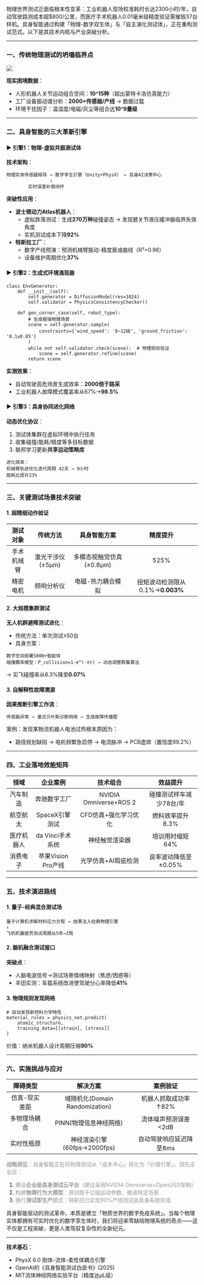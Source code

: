 <font style="color:rgba(0, 0, 0, 0.9);background-color:rgb(252, 252, 252);">物理世界测试正面临根本性变革：工业机器人现场校准耗时长达2300小时/年，自动驾驶路测成本超$800/公里，而医疗手术机器人0.01毫米级精度验证需摧毁37台样机。具身智能通过构建「物理-数字双生体」与「自主演化测试体」，正在重构测试范式。以下是其技术内核与产业突破分析。</font>

---

### <font style="color:rgba(0, 0, 0, 0.9);background-color:rgb(252, 252, 252);">一、传统物理测试的坍塌临界点</font>
![](https://cdn.nlark.com/yuque/0/2025/png/538409/1752041457433-3cd87f87-0745-4f70-aa99-c400b81942a4.png)

**<font style="color:rgba(0, 0, 0, 0.9);background-color:rgb(252, 252, 252);">现实困境数据</font>**<font style="color:rgba(0, 0, 0, 0.9);background-color:rgb(252, 252, 252);">：</font>

+ <font style="color:rgba(0, 0, 0, 0.9);background-color:rgb(252, 252, 252);">人形机器人关节运动组合空间：</font>**<font style="color:rgba(0, 0, 0, 0.9);background-color:rgb(252, 252, 252);">10^15种</font>**<font style="color:rgba(0, 0, 0, 0.9);background-color:rgb(252, 252, 252);">（超出蒙特卡洛仿真能力）</font>
+ <font style="color:rgba(0, 0, 0, 0.9);background-color:rgb(252, 252, 252);">工厂设备振动谱分析：</font>**<font style="color:rgba(0, 0, 0, 0.9);background-color:rgb(252, 252, 252);">2000+传感器/产线</font>**<font style="color:rgba(0, 0, 0, 0.9);background-color:rgb(252, 252, 252);"> → 数据过载</font>
+ <font style="color:rgba(0, 0, 0, 0.9);background-color:rgb(252, 252, 252);">环境干扰因子：温湿度/电磁/灰尘等组合达</font>**<font style="color:rgba(0, 0, 0, 0.9);background-color:rgb(252, 252, 252);">10^9量级</font>**

---

### <font style="color:rgba(0, 0, 0, 0.9);background-color:rgb(252, 252, 252);">二、具身智能的三大革新引擎</font>
#### <font style="color:rgba(0, 0, 0, 0.9);background-color:rgb(252, 252, 252);">▶</font><font style="color:rgba(0, 0, 0, 0.9);background-color:rgb(252, 252, 252);"> 引擎1：物理-虚拟共振测试体</font>
**<font style="color:rgba(0, 0, 0, 0.9);background-color:rgb(252, 252, 252);">技术架构</font>**<font style="color:rgba(0, 0, 0, 0.9);background-color:rgb(252, 252, 252);">：</font>

```plain
物理实体传感器矩阵 → 数字孪生引擎（Unity+PhysX） ← 具身AI决策中心  
                ↓  
        实时误差补偿闭环
```

**<font style="color:rgba(0, 0, 0, 0.9);background-color:rgb(252, 252, 252);">突破性应用</font>**<font style="color:rgba(0, 0, 0, 0.9);background-color:rgb(252, 252, 252);">：</font>

+ **<font style="color:rgba(0, 0, 0, 0.9);background-color:rgb(252, 252, 252);">波士顿动力Atlas机器人</font>**<font style="color:rgba(0, 0, 0, 0.9);background-color:rgb(252, 252, 252);">：</font>
    - <font style="color:rgba(0, 0, 0, 0.9);background-color:rgb(252, 252, 252);">虚拟跌落测试：生成</font>**<font style="color:rgba(0, 0, 0, 0.9);background-color:rgb(252, 252, 252);">270万种</font>**<font style="color:rgba(0, 0, 0, 0.9);background-color:rgb(252, 252, 252);">碰撞姿态 → 发现膝关节液压缓冲器临界失效角度</font>
    - <font style="color:rgba(0, 0, 0, 0.9);background-color:rgb(252, 252, 252);">实机测试成本下降</font>**<font style="color:rgba(0, 0, 0, 0.9);background-color:rgb(252, 252, 252);">92%</font>**
+ **<font style="color:rgba(0, 0, 0, 0.9);background-color:rgb(252, 252, 252);">特斯拉工厂</font>**<font style="color:rgba(0, 0, 0, 0.9);background-color:rgb(252, 252, 252);">：</font>
    - <font style="color:rgba(0, 0, 0, 0.9);background-color:rgb(252, 252, 252);">数字产线预演：预测机械臂振动-精度衰减曲线（R²=0.98）</font>
    - <font style="color:rgba(0, 0, 0, 0.9);background-color:rgb(252, 252, 252);">设备维护周期优化</font>**<font style="color:rgba(0, 0, 0, 0.9);background-color:rgb(252, 252, 252);">37%</font>**

#### <font style="color:rgba(0, 0, 0, 0.9);background-color:rgb(252, 252, 252);">▶</font><font style="color:rgba(0, 0, 0, 0.9);background-color:rgb(252, 252, 252);"> 引擎2：生成式环境涌现器</font>
```plain
class EnvGenerator:  
    def __init__(self):  
        self.generator = DiffusionModel(res=1024)  
        self.validator = PhysicsConsistencyChecker()  

    def gen_corner_case(self, robot_type):  
        # 生成极端物理场景  
        scene = self.generator.sample(  
            constraints={'wind_speed': '8~12级', 'ground_friction': '0.1±0.05'}  
        )  
        while not self.validator.check(scene):  # 物理规则验证  
            scene = self.generator.refine(scene)  
        return scene
```

**<font style="color:rgba(0, 0, 0, 0.9);background-color:rgb(252, 252, 252);">实测效果</font>**<font style="color:rgba(0, 0, 0, 0.9);background-color:rgb(252, 252, 252);">：</font>

+ <font style="color:rgba(0, 0, 0, 0.9);background-color:rgb(252, 252, 252);">自动驾驶高危场景生成效率：</font>**<font style="color:rgba(0, 0, 0, 0.9);background-color:rgb(252, 252, 252);">2000倍于路采</font>**
+ <font style="color:rgba(0, 0, 0, 0.9);background-color:rgb(252, 252, 252);">工业机器人故障模式覆盖率从67%→</font>**<font style="color:rgba(0, 0, 0, 0.9);background-color:rgb(252, 252, 252);">98.5%</font>**

#### <font style="color:rgba(0, 0, 0, 0.9);background-color:rgb(252, 252, 252);">▶</font><font style="color:rgba(0, 0, 0, 0.9);background-color:rgb(252, 252, 252);"> 引擎3：具身协同进化网络</font>
**<font style="color:rgba(0, 0, 0, 0.9);background-color:rgb(252, 252, 252);">动态优化协议</font>**<font style="color:rgba(0, 0, 0, 0.9);background-color:rgb(252, 252, 252);">：</font>

1. <font style="color:rgba(0, 0, 0, 0.9);background-color:rgb(252, 252, 252);">测试体集群在虚拟环境中执行任务</font>
2. <font style="color:rgba(0, 0, 0, 0.9);background-color:rgb(252, 252, 252);">收集碰撞/能耗/精度等多目标数据</font>
3. <font style="color:rgba(0, 0, 0, 0.9);background-color:rgb(252, 252, 252);">联邦学习更新</font>**<font style="color:rgba(0, 0, 0, 0.9);background-color:rgb(252, 252, 252);">共享运动策略库</font>**

```plain
进化效率：  
机械臂轨迹优化迭代周期 42天 → 9小时  
能耗比提升23%
```

---

### <font style="color:rgba(0, 0, 0, 0.9);background-color:rgb(252, 252, 252);">三、关键测试场景技术突破</font>
#### <font style="color:rgba(0, 0, 0, 0.9);background-color:rgb(252, 252, 252);">1. 超精细动作验证</font>
| <font style="color:rgba(0, 0, 0, 0.9);background-color:rgb(252, 252, 252);">测试对象</font> | <font style="color:rgba(0, 0, 0, 0.9);background-color:rgb(252, 252, 252);">传统方法</font> | <font style="color:rgba(0, 0, 0, 0.9);background-color:rgb(252, 252, 252);">具身智能方案</font> | <font style="color:rgba(0, 0, 0, 0.9);background-color:rgb(252, 252, 252);">精度提升</font> |
| :---: | :---: | :---: | :---: |
| <font style="color:rgba(0, 0, 0, 0.9);background-color:rgb(252, 252, 252);">手术机械臂</font> | <font style="color:rgba(0, 0, 0, 0.9);background-color:rgb(252, 252, 252);">激光干涉仪(±5μm)</font> | <font style="color:rgba(0, 0, 0, 0.9);background-color:rgb(252, 252, 252);">多模态视触觉仿真(±0.8μm)</font> | <font style="color:rgba(0, 0, 0, 0.9);background-color:rgb(252, 252, 252);">525%</font> |
| <font style="color:rgba(0, 0, 0, 0.9);background-color:rgb(252, 252, 252);">精密电机</font> | <font style="color:rgba(0, 0, 0, 0.9);background-color:rgb(252, 252, 252);">频响分析仪</font> | <font style="color:rgba(0, 0, 0, 0.9);background-color:rgb(252, 252, 252);">电磁-热力耦合模拟</font> | <font style="color:rgba(0, 0, 0, 0.9);background-color:rgb(252, 252, 252);">扭矩波动检测限从0.1%→</font>**<font style="color:rgba(0, 0, 0, 0.9);background-color:rgb(252, 252, 252);">0.003%</font>** |


#### <font style="color:rgba(0, 0, 0, 0.9);background-color:rgb(252, 252, 252);">2. 大规模集群测试</font>
**<font style="color:rgba(0, 0, 0, 0.9);background-color:rgb(252, 252, 252);">无人机群避障测试进化</font>**<font style="color:rgba(0, 0, 0, 0.9);background-color:rgb(252, 252, 252);">：</font>

+ <font style="color:rgba(0, 0, 0, 0.9);background-color:rgb(252, 252, 252);">传统方法：单次测试≤50台</font>
+ <font style="color:rgba(0, 0, 0, 0.9);background-color:rgb(252, 252, 252);">具身方案：</font>

```plain
数字空间部署5000+智能体  
碰撞概率模型：P_collision=1-e^(-λt) → 动态调整群集算法
```

<font style="color:rgba(0, 0, 0, 0.9);background-color:rgb(252, 252, 252);">→ 实飞碰撞率从6.3%降至</font>**<font style="color:rgba(0, 0, 0, 0.9);background-color:rgb(252, 252, 252);">0.07%</font>**

#### <font style="color:rgba(0, 0, 0, 0.9);background-color:rgb(252, 252, 252);">3. 自解释性故障溯源</font>
**<font style="color:rgba(0, 0, 0, 0.9);background-color:rgb(252, 252, 252);">因果推断引擎工作流</font>**<font style="color:rgba(0, 0, 0, 0.9);background-color:rgb(252, 252, 252);">：</font>

```plain
传感器异常 → 激活贝叶斯诊断网络 → 生成故障传播图
```

<font style="color:rgba(0, 0, 0, 0.9);background-color:rgb(252, 252, 252);">案例：发现某物流机器人电池过热根本原因为：</font>

+ <font style="color:rgba(0, 0, 0, 0.9);background-color:rgb(252, 252, 252);">路径规划缺陷 → 电机频繁急启停 → 电流脉冲 → PCB虚焊（置信度99.2%）</font>

---

### <font style="color:rgba(0, 0, 0, 0.9);background-color:rgb(252, 252, 252);">四、工业落地效能矩阵</font>
| <font style="color:rgba(0, 0, 0, 0.9);background-color:rgb(252, 252, 252);">领域</font> | <font style="color:rgba(0, 0, 0, 0.9);background-color:rgb(252, 252, 252);">企业案例</font> | <font style="color:rgba(0, 0, 0, 0.9);background-color:rgb(252, 252, 252);">技术组合</font> | <font style="color:rgba(0, 0, 0, 0.9);background-color:rgb(252, 252, 252);">效益提升</font> |
| :---: | :---: | :---: | :---: |
| <font style="color:rgba(0, 0, 0, 0.9);background-color:rgb(252, 252, 252);">汽车制造</font> | <font style="color:rgba(0, 0, 0, 0.9);background-color:rgb(252, 252, 252);">奔驰数字工厂</font> | <font style="color:rgba(0, 0, 0, 0.9);background-color:rgb(252, 252, 252);">NVIDIA Omniverse+ROS 2</font> | <font style="color:rgba(0, 0, 0, 0.9);background-color:rgb(252, 252, 252);">碰撞测试样车减少78台/年</font> |
| <font style="color:rgba(0, 0, 0, 0.9);background-color:rgb(252, 252, 252);">航空航太</font> | <font style="color:rgba(0, 0, 0, 0.9);background-color:rgb(252, 252, 252);">SpaceX引擎测试</font> | <font style="color:rgba(0, 0, 0, 0.9);background-color:rgb(252, 252, 252);">CFD仿真+强化学习优化</font> | <font style="color:rgba(0, 0, 0, 0.9);background-color:rgb(252, 252, 252);">燃料效率提升8.3%</font> |
| <font style="color:rgba(0, 0, 0, 0.9);background-color:rgb(252, 252, 252);">医疗机器人</font> | <font style="color:rgba(0, 0, 0, 0.9);background-color:rgb(252, 252, 252);">da Vinci手术系统</font> | <font style="color:rgba(0, 0, 0, 0.9);background-color:rgb(252, 252, 252);">神经触觉渲染器</font> | <font style="color:rgba(0, 0, 0, 0.9);background-color:rgb(252, 252, 252);">培训用时缩短64%</font> |
| <font style="color:rgba(0, 0, 0, 0.9);background-color:rgb(252, 252, 252);">消费电子</font> | <font style="color:rgba(0, 0, 0, 0.9);background-color:rgb(252, 252, 252);">苹果Vision Pro产线</font> | <font style="color:rgba(0, 0, 0, 0.9);background-color:rgb(252, 252, 252);">光学仿真+AI瑕疵检测</font> | <font style="color:rgba(0, 0, 0, 0.9);background-color:rgb(252, 252, 252);">良率波动降低至±0.05%</font> |


---

### <font style="color:rgba(0, 0, 0, 0.9);background-color:rgb(252, 252, 252);">五、技术演进路线</font>
#### <font style="color:rgba(0, 0, 0, 0.9);background-color:rgb(252, 252, 252);">1. 量子-经典混合测试场</font>
```plain
量子计算机求解材料应力方程 → 结果注入经典物理引擎  
↓  
飞机机翼疲劳测试周期从5年→3周
```

#### <font style="color:rgba(0, 0, 0, 0.9);background-color:rgb(252, 252, 252);">2. 脑机融合测试接口</font>
**<font style="color:rgba(0, 0, 0, 0.9);background-color:rgb(252, 252, 252);">突破点</font>**<font style="color:rgba(0, 0, 0, 0.9);background-color:rgb(252, 252, 252);">：</font>

+ <font style="color:rgba(0, 0, 0, 0.9);background-color:rgb(252, 252, 252);">人脑电波信号→测试场景情绪映射（焦虑/困惑等）</font>
+ <font style="color:rgba(0, 0, 0, 0.9);background-color:rgb(252, 252, 252);">丰田实测：车载系统改进使驾驶分心率降低</font>**<font style="color:rgba(0, 0, 0, 0.9);background-color:rgb(252, 252, 252);">41%</font>**

#### <font style="color:rgba(0, 0, 0, 0.9);background-color:rgb(252, 252, 252);">3. 物理规则发现网络</font>
```plain
# 自动发现新材料力学特性  
material_rules = physics_net.predict(  
    atomic_structure,   
    training_data=[[strain], [stress]]  
)
```

<font style="color:rgba(0, 0, 0, 0.9);background-color:rgb(252, 252, 252);">价值：纳米机器人设计周期压缩</font>**<font style="color:rgba(0, 0, 0, 0.9);background-color:rgb(252, 252, 252);">90%</font>**

---

### <font style="color:rgba(0, 0, 0, 0.9);background-color:rgb(252, 252, 252);">六、实施挑战与应对</font>
| <font style="color:rgba(0, 0, 0, 0.9);background-color:rgb(252, 252, 252);">障碍类型</font> | <font style="color:rgba(0, 0, 0, 0.9);background-color:rgb(252, 252, 252);">解决方案</font> | <font style="color:rgba(0, 0, 0, 0.9);background-color:rgb(252, 252, 252);">案例验证</font> |
| :---: | :---: | :---: |
| <font style="color:rgba(0, 0, 0, 0.9);background-color:rgb(252, 252, 252);">仿真-现实差距</font> | <font style="color:rgba(0, 0, 0, 0.9);background-color:rgb(252, 252, 252);">域随机化(Domain Randomization)</font> | <font style="color:rgba(0, 0, 0, 0.9);background-color:rgb(252, 252, 252);">机器人抓取成功率↑82%</font> |
| <font style="color:rgba(0, 0, 0, 0.9);background-color:rgb(252, 252, 252);">多物理场耦合</font> | <font style="color:rgba(0, 0, 0, 0.9);background-color:rgb(252, 252, 252);">PINN(物理信息神经网络)</font> | <font style="color:rgba(0, 0, 0, 0.9);background-color:rgb(252, 252, 252);">流体噪声预测误差<2dB</font> |
| <font style="color:rgba(0, 0, 0, 0.9);background-color:rgb(252, 252, 252);">实时性瓶颈</font> | <font style="color:rgba(0, 0, 0, 0.9);background-color:rgb(252, 252, 252);">神经渲染引擎(60fps→2000fps)</font> | <font style="color:rgba(0, 0, 0, 0.9);background-color:rgb(252, 252, 252);">自动驾驶响应延迟降至8ms</font> |


**<font style="color:rgba(0, 0, 0, 0.4);background-color:rgb(252, 252, 252);">战略洞见</font>**<font style="color:rgba(0, 0, 0, 0.4);background-color:rgb(252, 252, 252);">：具身智能正在将物理测试从「成本中心」转化为「价值引擎」。领先企业应：</font>

1. <font style="color:rgba(0, 0, 0, 0.4);background-color:rgb(252, 252, 252);">建设</font>**<font style="color:rgba(0, 0, 0, 0.4);background-color:rgb(252, 252, 252);">企业级具身测试云平台</font>**<font style="color:rgba(0, 0, 0, 0.4);background-color:rgb(252, 252, 252);">（建议采用NVIDIA Omniverse+OpenUSD架构）</font>
2. <font style="color:rgba(0, 0, 0, 0.4);background-color:rgb(252, 252, 252);">构建</font>**<font style="color:rgba(0, 0, 0, 0.4);background-color:rgb(252, 252, 252);">物理行为大模型</font>**<font style="color:rgba(0, 0, 0, 0.4);background-color:rgb(252, 252, 252);">：预训练千亿级运动参数，微调特定场景</font>
3. <font style="color:rgba(0, 0, 0, 0.4);background-color:rgb(252, 252, 252);">推行</font>**<font style="color:rgba(0, 0, 0, 0.4);background-color:rgb(252, 252, 252);">测试即生产</font>**<font style="color:rgba(0, 0, 0, 0.4);background-color:rgb(252, 252, 252);">模式：特斯拉已实现90%产线测试由具身系统完成</font>

<font style="color:rgba(0, 0, 0, 0.9);background-color:rgb(252, 252, 252);">具身智能驱动的测试革命，本质是建立「物质世界的数字免疫系统」。当每个物理实体都拥有可实时优化的数字孪生体时，我们将迎来零缺陷物理系统的奇点——这不仅是工程突破，更是人类驾驭复杂性的全新纪元。</font>

---

**<font style="color:rgba(0, 0, 0, 0.9);background-color:rgb(252, 252, 252);">技术基石</font>**<font style="color:rgba(0, 0, 0, 0.9);background-color:rgb(252, 252, 252);">：</font>

+ <font style="color:rgba(0, 0, 0, 0.9);background-color:rgb(252, 252, 252);">PhysX 6.0 刚体-流体-柔性体耦合引擎</font>
+ <font style="color:rgba(0, 0, 0, 0.9);background-color:rgb(252, 252, 252);">OpenAI的《具身智能测试白皮书》(2025)</font>
+ <font style="color:rgba(0, 0, 0, 0.9);background-color:rgb(252, 252, 252);">MIT流体神经网络实验平台（精度达μL级）</font>

